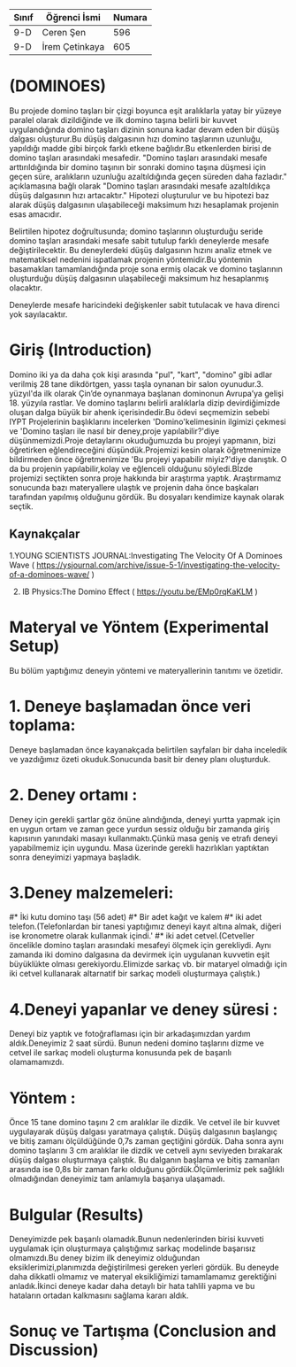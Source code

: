 Sınıf | Öğrenci İsmi  | Numara
-------|----------------|--------
9-D   | Ceren Şen | 596
9-D   | İrem Çetinkaya | 605

#  (DOMINOES)
Bu projede domino taşları bir çizgi boyunca eşit aralıklarla yatay bir yüzeye paralel olarak dizildiğinde ve ilk domino taşına belirli  bir kuvvet uygulandığında domino taşları dizinin sonuna kadar devam eden bir düşüş dalgası oluşturur.Bu düşüş dalgasının hızı domino taşlarının uzunluğu, yapıldığı madde gibi birçok farklı etkene bağlıdır.Bu etkenlerden birisi de domino taşları arasındaki mesafedir.    "Domino taşları arasındaki mesafe arttırıldığında bir domino taşının bir sonraki domino taşına düşmesi için geçen süre, aralıkların  uzunluğu azaltıldığında geçen süreden daha fazladır." açıklamasına bağlı olarak "Domino taşları arasındaki mesafe azaltıldıkça düşüş dalgasının hızı artacaktır." Hipotezi oluşturulur ve bu hipotezi baz alarak düşüş dalgasının ulaşabileceği maksimum hızı hesaplamak projenin esas amacıdır.

Belirtilen hipotez doğrultusunda; domino taşlarının oluşturduğu seride domino taşları arasındaki mesafe sabit tutulup farklı deneylerde mesafe değiştirilecektir. Bu deneylerdeki düşüş dalgasının hızını analiz etmek ve matematiksel nedenini ispatlamak projenin yöntemidir.Bu yöntemin basamakları tamamlandığında proje sona ermiş olacak ve domino taşlarının oluşturduğu düşüş dalgasının ulaşabileceği maksimum hız hesaplanmış olacaktır. 

Deneylerde mesafe haricindeki değişkenler sabit tutulacak ve hava direnci yok sayılacaktır.


# Giriş (Introduction)
 Domino iki ya da daha çok kişi arasında "pul", "kart", "domino" gibi adlar verilmiş 28 tane dikdörtgen, yassı taşla oynanan bir salon oyunudur.3. yüzyıl'da ilk olarak Çin’de oynanmaya başlanan dominonun Avrupa’ya gelişi 18. yüzyıla rastlar.  Ve domino taşlarını belirli aralıklarla dizip devirdiğimizde oluşan dalga büyük bir ahenk içerisindedir.Bu ödevi seçmemizin sebebi IYPT Projelerinin başlıklarını incelerken 'Domino'kelimesinin ilgimizi çekmesi ve 'Domino taşları ile nasıl bir deney,proje yapılabilir?'diye düşünmemizdi.Proje detaylarını okuduğumuzda bu projeyi yapmanın, bizi öğretirken eğlendireceğini düşündük.Projemizi kesin olarak öğretmenimize bildirmeden önce öğretmenimize 'Bu projeyi yapabilir miyiz?'diye danıştık. O da bu projenin yapılabilir,kolay ve eğlenceli olduğunu söyledi.Bİzde projemizi seçtikten sonra proje hakkında bir araştırma yaptık. Araştırmamız sonucunda bazı materyallere ulaştık ve projenin daha önce başkaları tarafından yapılmış olduğunu gördük. Bu dosyaları kendimize kaynak olarak seçtik.

## Kaynakçalar  

 1.YOUNG SCIENTISTS JOURNAL:Investigating The Velocity Of A Dominoes Wave ( https://ysjournal.com/archive/issue-5-1/investigating-the-velocity-of-a-dominoes-wave/ )

2. IB Physics:The Domino Effect ( https://youtu.be/EMp0rqKaKLM ) 


# Materyal ve Yöntem (Experimental Setup)
 
 Bu bölüm yaptığımız deneyin yöntemi ve materyallerinin tanıtımı ve özetidir.

# 1. Deneye başlamadan önce veri toplama:
Deneye başlamadan önce kayanakçada belirtilen sayfaları bir daha inceledik ve yazdığımız özeti okuduk.Sonucunda basit bir deney planı oluşturduk.

# 2. Deney ortamı :
Deney için gerekli şartlar göz önüne alındığında, deneyi yurtta yapmak için en uygun ortam ve zaman gece yurdun sessiz olduğu bir zamanda giriş kapısının yanındaki masayı kullanmaktı.Çünkü masa geniş ve etrafı deneyi yapabilmemiz için uygundu. Masa üzerinde gerekli hazırlıkları yaptıktan sonra deneyimizi yapmaya başladık.

# 3.Deney malzemeleri:
#* İki kutu domino taşı (56 adet)
#* Bir adet kağıt ve kalem
#* iki adet telefon.(Telefonlardan bir tanesi yaptığımız deneyi kayıt altına almak, diğeri ise kronometre olarak kullanmak içindi.'
#* iki adet cetvel.(Cetveller öncelikle domino taşları arasındaki mesafeyi ölçmek için gerekliydi. Aynı zamanda iki domino dalgasına da devirmek için uygulanan kuvvetin eşit büyüklükte olması gerekiyordu.Elimizde sarkaç vb. bir mataryel olmadığı için iki cetvel kullanarak altarnatif bir sarkaç modeli oluşturmaya çalıştık.)

# 4.Deneyi yapanlar ve deney süresi :
Deneyi biz yaptık ve fotoğraflaması için bir arkadaşımızdan yardım aldık.Deneyimiz 2 saat sürdü. Bunun nedeni domino taşlarını dizme ve cetvel ile sarkaç modeli oluşturma konusunda pek de başarılı olamamamızdı.

# Yöntem :
Önce 15 tane domino taşını 2 cm aralıklar ile dizdik. Ve cetvel ile bir kuvvet uygulayarak düşüş dalgası yaratmaya çalıştık. Düşüş dalgasının başlangıç ve bitiş zamanı ölçüldüğünde 0,7s zaman geçtiğini gördük. Daha sonra aynı domino taşlarını 3 cm aralıklar ile dizdik ve cetveli aynı seviyeden bırakarak düşüş dalgası oluşturmaya çalıştık. Bu dalganın başlama ve bitiş zamanları arasında ise 0,8s bir zaman farkı olduğunu gördük.Ölçümlerimiz pek sağlıklı olmadığından deneyimiz tam anlamıyla başarıya ulaşamadı.


# Bulgular (Results)

Deneyimizde pek başarılı olamadık.Bunun nedenlerinden birisi kuvveti uygulamak için oluşturmaya çalıştığımız sarkaç modelinde başarısız olmamızdı.Bu deney bizim ilk deneyimiz olduğundan eksiklerimizi,planımızda değiştirilmesi gereken yerleri gördük. Bu deneyde daha dikkatli olmamız ve materyal eksikliğimizi tamamlamamız gerektiğini anladık.İkinci deneye kadar daha detaylı bir hata tahlili yapma ve bu hataların ortadan kalkmasını sağlama kararı aldık.

# Sonuç ve Tartışma (Conclusion and Discussion) 
 


